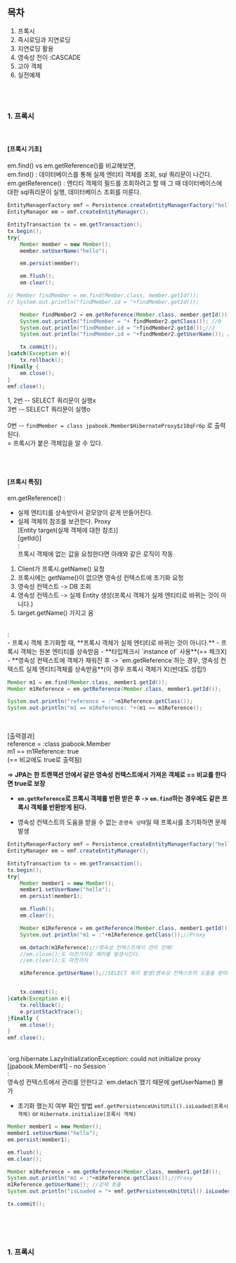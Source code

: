 ## 목차
1. 프록시
2. 즉시로딩과 지연로딩
3. 지연로딩 활용
4. 영속성 전이 :CASCADE
5. 고아 객체
6. 실전예제


<BR/>
<BR/>

### 1. 프록시

<br/>

#### [프록시 기초]

em.find() vs em.getReference()를 비교해보면,<br/>
em.find() : 데이터베이스를 통해 실제 엔티티 객체를 조회, sql 쿼리문이 나간다.<br/>
em.getReference() : 엔티티 객체의 필드를 조회하려고 할 때 그 때 데이터베이스에 대한 sql쿼리문이 실행, 데이터베이스 조회를 미룬다.


```java
EntityManagerFactory emf = Persistence.createEntityManagerFactory("hello");
EntityManager em = emf.createEntityManager();

EntityTransaction tx = em.getTransaction();
tx.begin();
try{
    Member member = new Member();
    member.setUserName("hello");

    em.persist(member);

    em.flush();
    em.clear();

// Member findMember = em.find(Member.class, member.getId());
// System.out.println("findMember.id = "+findMember.getId());

    Member findMember2 = em.getReference(Member.class, member.getId());//1
    System.out.println("findMember = "+ findMember2.getClass()); //0
    System.out.println("findMember.id = "+findMember2.getId());//2
    System.out.println("findMember.id = "+findMember2.getUserName()); //3

    tx.commit();
}catch(Exception e){
    tx.rollback();
}finally {
    em.close();
}
emf.close();
```

1, 2번 -- SELECT 쿼리문이 실행x<br/>
3번 -- SELECT 쿼리문이 실행o<Br/>
<br/>
0번 -- `findMember = class jpabook.Member$HibernateProxy$z10qFr6p` 로 출력된다.<br/>
= 프록시가 붙은 객체임을 알 수 있다.


<br/>
<br/>

#### [프록시 특징]

em.getReference() 
:<br/>
- 실제 엔티티를 상속받아서 겉모양이 같게 만들어진다.
- 실제 객체의 참조를 보관한다.
Proxy<br/>
[Entity target(실제 객체에 대한 참조)]<br/>
[getId()]<br/>
:<br/>
프록시 객체에 없는 값을 요청한다면 아래와 같은 로직이 작동<br/>
1. Client가 프록시.getName() 요청
2. 프록시에는 getName()이 없으면 영속성 컨텍스트에 초기화 요청
3. 영속성 컨텍스트 -> DB 조회
4. 영속성 컨텍스트 -> 실제 Entity 생성(프록시 객체가 실제 엔티티로 바뀌는 것이 아니다.)
5. target.getName() 가지고 옴
<br/>
:<br/>
- 프록시 객체 초기화할 때, **프록시 객체가 실제 엔티티로 바뀌는 것이 아니다.**
- 프록시 객체는 원본 엔티티를 상속받음
- **타입체크시 `instance of` 사용**(== 체크X)
- **영속성 컨텍스트에 객체가 채워진 후 -> `em.getReference`하는 경우, 영속성 컨텍스트 실제 엔티티객체를 상속받음**(이 경우 프록시 객체가 X)(반대도 성립!)<br/>

```java
Member m1 = em.find(Member.class, member1.getId());    
Member m1Reference = em.getReference(Member.class, member1.getId());

System.out.println("reference = :"+m1Reference.getClass());
System.out.println("m1 == m1Reference: "+(m1 == m1Reference));
```
<br/>

[출력결과] <br/>
reference = :class jpabook.Member<br/>
m1 == m1Reference: true<Br/>
(== 비교에도 true로 출력됨)<br/>


=> **JPA는 한 트랜잭션 안에서 같은 영속성 컨텍스트에서 가져온 객체로 == 비교를 한다면 true로 보장**<br/>

- **`em.getReference`로 프록시 객체를 반환 받은 후 -> `em.find`하는 경우에도 같은 프록시 객체를 반환받게 된다.**

- 영속성 컨텍스트의 도움을 받을 수 없는 `준영속 상태`일 때 프록시를 초기화하면 문제 발생<br/>

```java
EntityManagerFactory emf = Persistence.createEntityManagerFactory("hello");
EntityManager em = emf.createEntityManager();

EntityTransaction tx = em.getTransaction();
tx.begin();
try{
    Member member1 = new Member();
    member1.setUserName("hello");
    em.persist(member1);

    em.flush();
    em.clear();

    Member m1Reference = em.getReference(Member.class, member1.getId());
    System.out.println("m1 = :"+m1Reference.getClass());//Proxy

    em.detach(m1Reference);//영속성 컨텍스트에서 관리 안해!
    //em.close();도 마찬가지로 에러를 발생시킨다.
    //em.clear();도 마찬가지

    m1Reference.getUserName();//SELECT 쿼리 발생(영속성 컨텍스트의 도움을 받아서)


    tx.commit();
}catch(Exception e){
    tx.rollback();
    e.printStackTrace();
}finally {
    em.close();
}
emf.close();
``` 
<Br/>
`org.hibernate.LazyInitializationException: could not initialize proxy [jpabook.Member#1] - no Session
`<br/>
:<br/>
영속성 컨텍스트에서 관리를 안한다고 `em.detach`했기 때문에 getUserName() 불가<br/>

- 초기화 했는지 여부 확인 방법 `emf.getPersistenceUnitUtil().isLoaded(프록시 객체)` or `Hibernate.initialize(프록시 객체)`<br/>
```java
Member member1 = new Member();
member1.setUserName("hello");
em.persist(member1);

em.flush();
em.clear();

Member m1Reference = em.getReference(Member.class, member1.getId());
System.out.println("m1 = :"+m1Reference.getClass());//Proxy
m1Reference.getUserName(); //강제 호출
System.out.println("isLoaded = "+ emf.getPersistenceUnitUtil().isLoaded(m1Reference));

tx.commit();
```
<br/>
<br/>
<br/>

### 1. 프록시